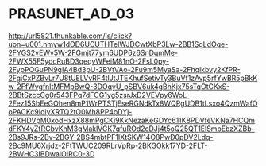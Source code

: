 # PRASUNET_AD_03
http://url5821.thunkable.com/ls/click?upn=u001.nmyw1dOD6UCUTHTeIWJDCwtXbP3Lw-2BB1SgLdOqe-2FYGS2vEWv5W-2FGmjt77ym6UDP6z6SnDqmMe-2FWX55F5ydcRuBD3qeqyWFeiM81nO-2FsL0py-2FypPOGuPN9gIA4Bd3pU-2BVtVAo-2Fu9m5MyaSa-2Fhqlkbvy2KfPR-2FgjCxPZBvLr7U8tUELVvRF4tlJtJTEKhufSetivTy3BuVf1zAvp5rfYwBR5pBkKw-2FfWvgfnltMFMpBwQ-3DOqyU_pSBV6uk4gBhKjx75sTqOtCKxS-2BBtSzccCg0r543FPq7dFCG1yg5zsrJxD2VEVpy6WoL-2Fez15SbEeGOhen8mP1WrPTSTjEseRGNdkTx8WQRgUDB1tLsxo4QzmWafOoPACKc9IdiyXRTQ2tO0Mh8PP4oDYj-2FKHDVpM0xodHxzX88mPgCKi9KkNezaKeGDYc611K8PDVfeVKNa7HCQmdFKY4yZfRCbvKhM3gMaklVCK7qfuROd2cDJj4t5oQ25QT1ElSmbEbzXZBb-2Bs9JRs-2Bv-2BGY-2BS4mbtPF1IXtSKW14O8PwD0pDV2Ldq-2Bc9MU6Xrjdz-2FtTWUC209RLrVpRp-2BKGOkk17YD-2FLT-2BWHC3IBDwalOIRC0-3D
